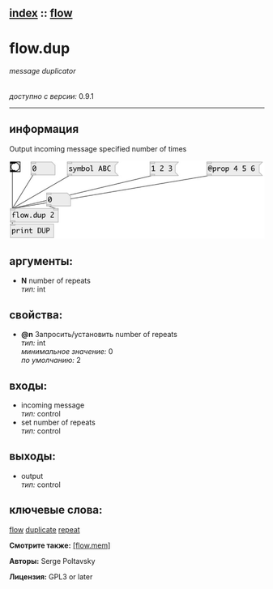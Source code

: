 [index](index.html) :: [flow](category_flow.html)
---

# flow.dup

###### message duplicator

*доступно с версии:* 0.9.1

---


## информация
Output incoming message specified number of times


[![example](../examples/img/flow.dup.jpg)](../examples/pd/flow.dup.pd)



## аргументы:

* **N**
number of repeats<br>
_тип:_ int<br>





## свойства:

* **@n** 
Запросить/установить number of repeats<br>
_тип:_ int<br>
_минимальное значение:_ 0<br>
_по умолчанию:_ 2<br>



## входы:

* incoming message<br>
_тип:_ control
* set number of repeats<br>
_тип:_ control



## выходы:

* output<br>
_тип:_ control



## ключевые слова:

[flow](keywords/flow.html)
[duplicate](keywords/duplicate.html)
[repeat](keywords/repeat.html)



**Смотрите также:**
[\[flow.mem\]](flow.mem.html)




**Авторы:** Serge Poltavsky




**Лицензия:** GPL3 or later





